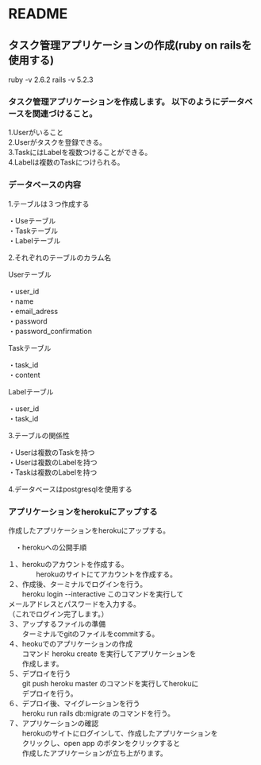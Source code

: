 # README        

## タスク管理アプリケーションの作成(ruby on railsを使用する)    
 ruby -v 2.6.2
 rails -v 5.2.3
### タスク管理アプリケーションを作成します。  以下のようにデータベースを関連づけること。  

 1.Userがいること  
 2.Userがタスクを登録できる。  
 3.TaskにはLabelを複数つけることができる。  
 4.Labelは複数のTaskにつけられる。　　


### データベースの内容    


1.テーブルは３つ作成する  

 ・Useテーブル  
 ・Taskテーブル  
 ・Labelテーブル      

2.それぞれのテーブルのカラム名  

Userテーブル    

 ・user_id  
 ・name  
 ・email_adress  
 ・password  
 ・password_confirmation    

Taskテーブル    

 ・task_id  
 ・content    

Labelテーブル    

 ・user_id  
 ・task_id      

3.テーブルの関係性    

 ・Userは複数のTaskを持つ  
 ・Userは複数のLabelを持つ  
 ・Taskは複数のLabelを持つ      

4.データベースはpostgresqlを使用する



### アプリケーションをherokuにアップする

作成したアプリケーションをherokuにアップする。

　・herokuへの公開手順

   １、herokuのアカウントを作成する。  
   　　　　herokuのサイトにてアカウントを作成する。  
   ２、作成後、ターミナルでログインを行う。  
   　　heroku login --interactive このコマンドを実行して  
      メールアドレスとパスワードを入力する。  
     （これでログイン完了します。）  
   ３、アップするファイルの準備  
   　　ターミナルでgitのファイルをcommitする。  
   ４、heokuでのアプリケーションの作成  
   　　コマンド heroku create を実行してアプリケーションを  
   　　作成します。  
   ５、デプロイを行う  
   　　git push heroku master のコマンドを実行してherokuに  
   　　デプロイを行う。  
   ６、デプロイ後、マイグレーションを行う  
   　　heroku run rails db:migrate のコマンドを行う。  
   ７、アプリケーションの確認  
   　　herokuのサイトにログインして、作成したアプリケーションを  
   　　クリックし、open app のボタンをクリックすると  
   　　作成したアプリケーションが立ち上がります。  

